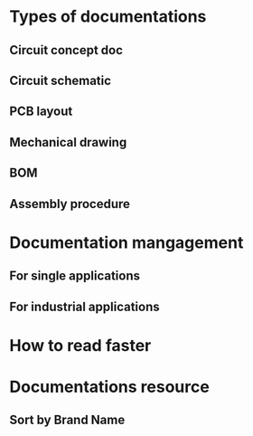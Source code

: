 # Types of documentations
## Circuit concept doc
## Circuit schematic
## PCB layout
## Mechanical drawing
## BOM
## Assembly procedure

# Documentation mangagement
## For single applications
## For industrial applications

# How to read faster


# Documentations resource
## Sort by Brand Name